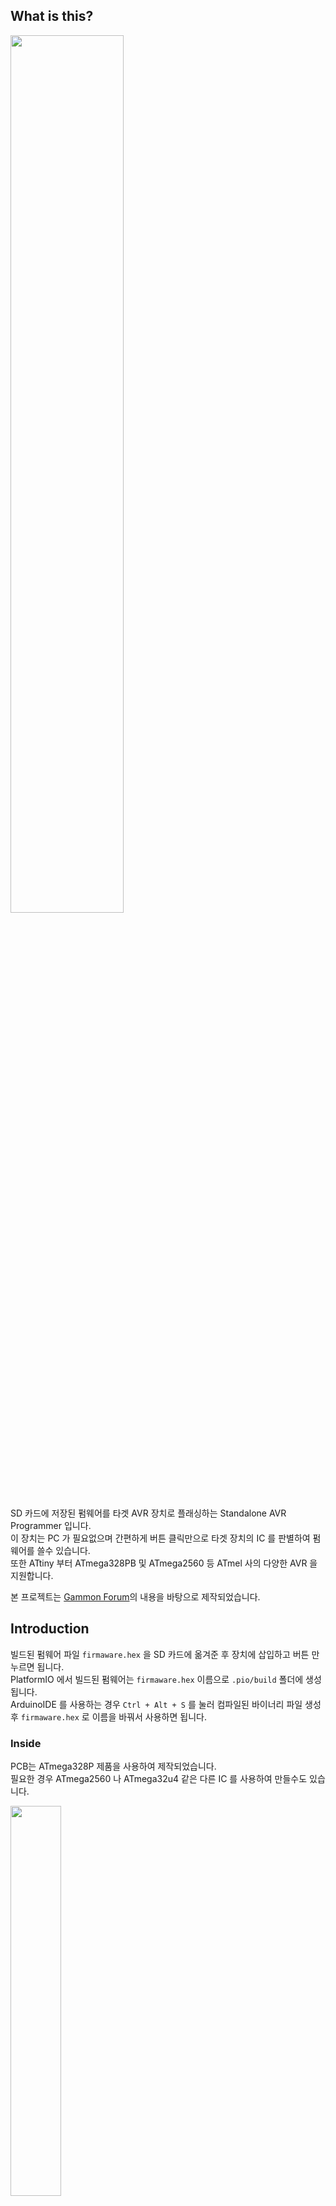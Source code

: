 ## What is this?

<img src="PCB/img/1.png" width="60%"/>

SD 카드에 저장된 펌웨어를 타겟 AVR 장치로 플래싱하는 Standalone AVR Programmer 입니다.  
이 장치는 PC 가 필요없으며 간편하게 버튼 클릭만으로 타겟 장치의 IC 를 판별하여 펌웨어를 쓸수 있습니다.  
또한 ATtiny 부터 ATmega328PB 및 ATmega2560 등 ATmel 사의 다양한 AVR 을 지원합니다.

본 프로젝트는 [Gammon Forum](http://www.gammon.com.au/forum/?id=11638)의 내용을 바탕으로 제작되었습니다.

## Introduction

빌드된 펌웨어 파일 `firmaware.hex` 을 SD 카드에 옮겨준 후 장치에 삽입하고 버튼 만 누르면 됩니다.  
PlatformIO 에서 빌드된 펌웨어는 `firmaware.hex` 이름으로 `.pio/build` 폴더에 생성됩니다.  
ArduinoIDE 를 사용하는 경우 `Ctrl + Alt + S` 를 눌러 컴파일된 바이너리 파일 생성 후 `firmaware.hex` 로 이름을 바꿔서 사용하면 됩니다.

### Inside

PCB는 ATmega328P 제품을 사용하여 제작되었습니다.  
필요한 경우 ATmega2560 나 ATmega32u4 같은 다른 IC 를 사용하여 만들수도 있습니다.

<img src="PCB/img/3.png" width="40%"/>  
  
USB C 포트는 시리얼 통신을 지원하며, 아두이노 부트로더 내장시 USB 를 통해 펌웨어를 쉽게 수정할 수 있습니다.  
부트로더가 내장되지 않은 IC 를 사용하는 경우 PCB 에 실장되는 IC를 위한 ICSP 가 없기 때문에 사전에 프로그램을 다운받는 것이 좋습니다.  
저렴하고 구하기쉬운 최소한의 부품들로 구성하였기 때문에 누구나 쉽게만들 수 있습니다.

자세한 내용은 [회로도](PCB/Schematic.pdf)를 참조하세요.

회로도와 부품 배치 데이터, 케이스 3D 모델, 거버파일은 PCB 폴더에 있습니다.

### Video Link

[![Video](https://img.youtube.com/vi/CiSJQsz9dUg/0.jpg)](https://youtu.be/CiSJQsz9dUg)

### CUSTOM FUSE 설정하기

**<u>이 기능은 사용시 주의가 필요합니다.</u>**  
**CUSTOM FUSE 는 잘못 사용하면 IC 를 더이상 사용할 수 없는 상태가 될 수 있습니다.**  
퓨즈 설정에 익숙하지 않다면 [퓨즈 계산기](https://www.engbedded.com/fusecalc/) 를 이용하는 것이 좋습니다.

`platformio.ini` 애서 CUSTOM_FUSE 활성화 방법입니다.  
`ArduinoIDE` 를 사용하는 경우 `#define` 으로 스케치 상단에 정의합니다.   
`CUSTOM_FUSE = 2`, `DEBUG_LV = 0` 가 기본 설정입니다.

```c
// File : platformio.ini
// @PlatformIO

build_flags =
; CUSTOM_FUSE 0 타겟 장치의 기본 세팅값 사용,
; CUSTOM_FUSE 1 헤더파일에 저장된 퓨즈세팅 사용,
; CUSTOM_FUSE 2 SD 카드의 config.ini 파일로 부터 퓨즈 세팅 읽어옴
  -D CUSTOM_FUSE=2
; DEBUG_LV 0 디버그 모드 끔, 메모리 확보를 위해 끄는 것을 권장합니다.
; DEBUG_LV 1 정의된 모든 동작을 모니터링,
; DEBUG_LV 2 타겟 IC 식별과 SD 카드 퓨즈 세팅 동작 위주
  -D DEBUG_LV=0
  -D SERIAL_DISABLE=false ; 시리얼 통신 활성화
```

### `fuse.h` 파일을 사용한 CUSTOM_FUSE 설정

fuse.h 를 사용한 방법은 메모리를 더 적게 사용하지만 장치를 매번 다시 컴파일 해줘야하는 단점이 있습니다.

```c
// File : src/fuse.h
/*
 * IC 와 퓨즈 정보를 아래 양식에 맞게 작성하여 사용합니다.
 * Available IC Table 에 정의된 이름과 동일하게 정의해야 합니다. (대소분자 구분)
 */
#ifdef ATmega32U4
#define AVR_CORE "ATmega32U4"
const byte low_fuses = 0xFF;
const byte high_fuses = 0xD8;
const byte extended_fuses = 0xCB;
const byte lock_bits = 0xFF;
#endif
```

```c
// File : src/main.cpp
// platformio.ini 에서 정의하였다면 하지 않아도 됨
#define CUSTOM_FUSE true
#define ATmega32U4
```

### SD 카드의 `config.ini` 파일을 사용한 CUSTOM_FUSE 설정

SD 에 저장된 설정값을 사용하는 방법은 메모리를 아주 조금 더 사용하합니다.  
하지만 장치의 펌웨어 변경없이 원하는 Fuse 값을 SD 카드에 넣어주기만 하면 되기 때문에 좀 더 편리합니다.  
단점으로 `DEBUG_LV 1` 과 함께 사용시 시스템 메모리가 2KB 이하인 IC는 메모리 부족으로 IC 가 리셋 될수 있습니다.  
따라서 CUSTOM FUSE 설정에 SD 카드 모드 사용시 `DEBUG_LV 0` 또는 `DEBUG_LV 2` 로 설정해야 합니다.

먼저 다음과 같이 SD 에 `config.ini` 파일을 생성합니다.  
<img src="PCB/img/4.png" width="50%"/>

`config.ini` 파일 내용은 다음과 같이 작성합니다.

```
ATmega328P:FFDAFDFF
```

':' 를 구분 자로 사용하며 앞쪽에는 IC 의 이름 뒷 쪽에는 Fuse 설정을 적습니다.  
Fuse 의 순서는 왼쪽 부터 Low/High/Extended/Lockbits 입니다.

### Available IC Table

```c
// Atmega 칩들의 시그니처 코드입니다. 이 데이터들을 기준으로 타겟 칩을 인식합니다.
const signatureType signatures[] PROGMEM = {
    //     signature        description   flash size   bootloader  flash  fuse     timed
    //                                                     size    page    to      writes
    //                                                             size   change

    // Attiny84 family
    {{0x1E, 0x91, 0x0B}, "ATtiny24", 2 * kb, 0, 32, NO_FUSE, false},
    {{0x1E, 0x92, 0x07}, "ATtiny44", 4 * kb, 0, 64, NO_FUSE, false},
    {{0x1E, 0x93, 0x0C}, "ATtiny84", 8 * kb, 0, 64, NO_FUSE, false},

    // Attiny85 family
    {{0x1E, 0x91, 0x08}, "ATtiny25", 2 * kb, 0, 32, NO_FUSE, false},
    {{0x1E, 0x92, 0x06}, "ATtiny45", 4 * kb, 0, 64, NO_FUSE, false},
    {{0x1E, 0x93, 0x0B}, "ATtiny85", 8 * kb, 0, 64, NO_FUSE, false},

    // Atmega328 family
    {{0x1E, 0x92, 0x0A}, "ATmega48PA", 4 * kb, 0, 64, NO_FUSE, false},
    {{0x1E, 0x93, 0x0F}, "ATmega88PA", 8 * kb, 256, 128, extFuse, false},
    {{0x1E, 0x94, 0x0B}, "ATmega168PA", 16 * kb, 256, 128, extFuse, false},
    {{0x1E, 0x94, 0x06}, "ATmega168V", 16 * kb, 256, 128, extFuse, false},
    {{0x1E, 0x95, 0x0F}, "ATmega328P", 32 * kb, 512, 128, highFuse, false},
    {{0x1E, 0x95, 0x16}, "ATmega328PB", 32 * kb, 512, 128, highFuse, false},
    {{0x1E, 0x95, 0x14}, "ATmega328", 32 * kb, 512, 128, highFuse, false},

    // Atmega644 family
    {{0x1E, 0x94, 0x0A}, "ATmega164P", 16 * kb, 256, 128, highFuse, false},
    {{0x1E, 0x95, 0x08}, "ATmega324P", 32 * kb, 512, 128, highFuse, false},
    {{0x1E, 0x96, 0x0A}, "ATmega644P", 64 * kb, 1 * kb, 256, highFuse, false},

    // Atmega2560 family
    {{0x1E, 0x96, 0x08}, "ATmega640", 64 * kb, 1 * kb, 256, highFuse, false},
    {{0x1E, 0x97, 0x03}, "ATmega1280", 128 * kb, 1 * kb, 256, highFuse, false},
    {{0x1E, 0x97, 0x04}, "ATmega1281", 128 * kb, 1 * kb, 256, highFuse, false},
    {{0x1E, 0x98, 0x01}, "ATmega2560", 256 * kb, 1 * kb, 256, highFuse, false},

    {{0x1E, 0x98, 0x02}, "ATmega2561", 256 * kb, 1 * kb, 256, highFuse, false},

    // AT90USB family
    {{0x1E, 0x93, 0x82}, "At90USB82", 8 * kb, 512, 128, highFuse, false},
    {{0x1E, 0x94, 0x82}, "At90USB162", 16 * kb, 512, 128, highFuse, false},

    // Atmega32U2 family
    {{0x1E, 0x93, 0x89}, "ATmega8U2", 8 * kb, 512, 128, highFuse, false},
    {{0x1E, 0x94, 0x89}, "ATmega16U2", 16 * kb, 512, 128, highFuse, false},
    {{0x1E, 0x95, 0x8A}, "ATmega32U2", 32 * kb, 512, 128, highFuse, false},

    // Atmega32U4 family -  (datasheet is wrong about flash page size being 128 words)
    {{0x1E, 0x94, 0x88}, "ATmega16U4", 16 * kb, 512, 128, highFuse, false},
    {{0x1E, 0x95, 0x87}, "ATmega32U4", 32 * kb, 512, 128, highFuse, false},

    // ATmega1284P family
    {{0x1E, 0x97, 0x05}, "ATmega1284P", 128 * kb, 1 * kb, 256, highFuse, false},
    {{0x1E, 0x97, 0x06}, "ATmega1284", 128 * kb, 1 * kb, 256, highFuse, false},

    // ATtiny4313 family
    {{0x1E, 0x91, 0x0A}, "ATtiny2313A", 2 * kb, 0, 32, NO_FUSE, false},
    {{0x1E, 0x92, 0x0D}, "ATtiny4313", 4 * kb, 0, 64, NO_FUSE, false},

    // ATtiny13 family
    {{0x1E, 0x90, 0x07}, "ATtiny13A", 1 * kb, 0, 32, NO_FUSE, false},

    // Atmega8A family
    {{0x1E, 0x93, 0x07}, "ATmega8A", 8 * kb, 256, 64, highFuse, true},

    // ATmega64rfr2 family
    {{0x1E, 0xA6, 0x02}, "ATmega64rfr2", 256 * kb, 1 * kb, 256, highFuse, false},
    {{0x1E, 0xA7, 0x02}, "ATmega128rfr2", 256 * kb, 1 * kb, 256, highFuse, false},
    {{0x1E, 0xA8, 0x02}, "ATmega256rfr2", 256 * kb, 1 * kb, 256, highFuse, false},

};
```
